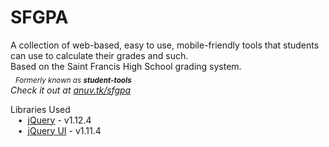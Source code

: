 # SFGPA
A collection of web-based, easy to use, mobile-friendly tools that students can use to calculate their grades and such.  
Based on the Saint Francis High School grading system.  
&nbsp;&nbsp;<sub>*Formerly known as* ***student-tools***</sub>  
*Check it out at [anuv.tk/sfgpa](http://anuv.tk/sfgpa)*  
  
Libraries Used  
&nbsp;&nbsp;&nbsp;•&nbsp;&nbsp;[jQuery](https://jquery.com/) - v1.12.4  
&nbsp;&nbsp;&nbsp;•&nbsp;&nbsp;[jQuery UI](https://jqueryui.com/) - v1.11.4  

